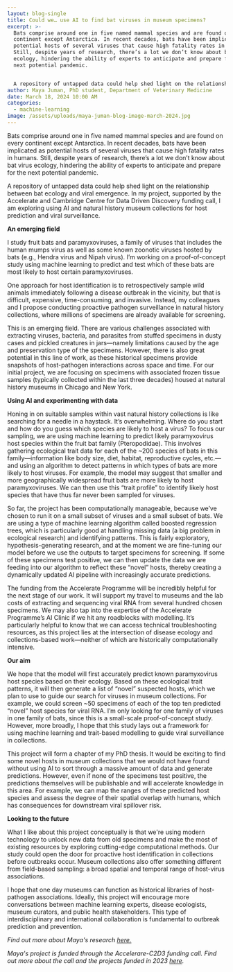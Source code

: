 ```yaml
---
layout: blog-single
title: Could we… use AI to find bat viruses in museum specimens?
excerpt: >-
  Bats comprise around one in five named mammal species and are found on every
  continent except Antarctica. In recent decades, bats have been implicated as
  potential hosts of several viruses that cause high fatality rates in humans.
  Still, despite years of research, there’s a lot we don’t know about bat virus
  ecology, hindering the ability of experts to anticipate and prepare for the
  next potential pandemic.


  A repository of untapped data could help shed light on the relationship between bat ecology and viral emergence. In my project, supported by the Accelerate and Cambridge Centre for Data Driven Discovery funding call, I am exploring using AI and natural history museum collections for host prediction and viral surveillance.
author: Maya Juman, PhD student, Department of Veterinary Medicine
date: March 18, 2024 10:00 AM
categories:
  - machine-learning
image: /assets/uploads/maya-juman-blog-image-march-2024.jpg
---
```

Bats comprise around one in five named mammal species and are found on every continent except Antarctica. In recent decades, bats have been implicated as potential hosts of several viruses that cause high fatality rates in humans. Still, despite years of research, there’s a lot we don’t know about bat virus ecology, hindering the ability of experts to anticipate and prepare for the next potential pandemic.

A repository of untapped data could help shed light on the relationship between bat ecology and viral emergence. In my project, supported by the Accelerate and Cambridge Centre for Data Driven Discovery funding call, I am exploring using AI and natural history museum collections for host prediction and viral surveillance.

**An emerging field**

I study fruit bats and paramyxoviruses, a family of viruses that includes the human mumps virus as well as some known zoonotic viruses hosted by bats (e.g., Hendra virus and Nipah virus). I’m working on a proof-of-concept study using machine learning to predict and test which of these bats are most likely to host certain paramyxoviruses. 

One approach for host identification is to retrospectively sample wild animals immediately following a disease outbreak in the vicinity, but that is difficult, expensive, time-consuming, and invasive. Instead, my colleagues and I propose conducting proactive pathogen surveillance in natural history collections, where millions of specimens are already available for screening.

This is an emerging field. There are various challenges associated with extracting viruses, bacteria, and parasites from stuffed specimens in dusty cases and pickled creatures in jars—namely limitations caused by the age and preservation type of the specimens. However, there is also great potential in this line of work, as these historical specimens provide snapshots of host-pathogen interactions across space and time. For our initial project, we are focusing on specimens with associated frozen tissue samples (typically collected within the last three decades) housed at natural history museums in Chicago and New York.

**Using AI and experimenting with data**

Honing in on suitable samples within vast natural history collections is like searching for a needle in a haystack. It’s overwhelming. Where do you start and how do you guess which species are likely to host a virus? To focus our sampling, we are using machine learning to predict likely paramyxovirus host species within the fruit bat family (Pteropodidae). This involves gathering ecological trait data for each of the ~200 species of bats in this family—information like body size, diet, habitat, reproductive cycles, etc.—and using an algorithm to detect patterns in which types of bats are more likely to host viruses. For example, the model may suggest that smaller and more geographically widespread fruit bats are more likely to host paramyxoviruses. We can then use this “trait profile” to identify likely host species that have thus far never been sampled for viruses.

So far, the project has been computationally manageable, because we’ve chosen to run it on a small subset of viruses and a small subset of bats. We are using a type of machine learning algorithm called boosted regression trees, which is particularly good at handling missing data (a big problem in ecological research) and identifying patterns. This is fairly exploratory, hypothesis-generating research, and at the moment we are fine-tuning our model before we use the outputs to target specimens for screening. If some of these specimens test positive, we can then update the data we are feeding into our algorithm to reflect these “novel” hosts, thereby creating a dynamically updated AI pipeline with increasingly accurate predictions.

The funding from the Accelerate Programme will be incredibly helpful for the next stage of our work. It will support my travel to museums and the lab costs of extracting and sequencing viral RNA from several hundred chosen specimens. We may also tap into the expertise of the Accelerate Programme’s AI Clinic if we hit any roadblocks with modelling. It’s particularly helpful to know that we can access technical troubleshooting resources, as this project lies at the intersection of disease ecology and collections-based work—neither of which are historically computationally intensive.

**Our aim**

We hope that the model will first accurately predict known paramyxovirus host species based on their ecology. Based on these ecological trait patterns, it will then generate a list of “novel” suspected hosts, which we plan to use to guide our search for viruses in museum collections. For example, we could screen ~50 specimens of each of the top ten predicted “novel” host species for viral RNA. I’m only looking for one family of viruses in one family of bats, since this is a small-scale proof-of-concept study. However, more broadly, I hope that this study lays out a framework for using machine learning and trait-based modelling to guide viral surveillance in collections.

This project will form a chapter of my PhD thesis. It would be exciting to find some novel hosts in museum collections that we would not have found without using AI to sort through a massive amount of data and generate predictions. However, even if none of the specimens test positive, the predictions themselves will be publishable and will accelerate knowledge in this area. For example, we can map the ranges of these predicted host species and assess the degree of their spatial overlap with humans, which has consequences for downstream viral spillover risk.

**Looking to the future**

What I like about this project conceptually is that we're using modern technology to unlock new data from old specimens and make the most of existing resources by exploring cutting-edge computational methods.
Our study could open the door for proactive host identification in collections before outbreaks occur. Museum collections also offer something different from field-based sampling: a broad spatial and temporal range of host-virus associations. 

I hope that one day museums can function as historical libraries of host-pathogen associations. Ideally, this project will encourage more conversations between machine learning experts, disease ecologists, museum curators, and public health stakeholders. This type of interdisciplinary and international collaboration is fundamental to outbreak prediction and prevention.

*F﻿ind out more about Maya's research [here.](https://mayajuman.github.io/)*

*M﻿aya's project is funded through the Accelerare-C2D3 funding call. Find out more about the call and the projects funded in 2023 [here](https://acceleratescience.github.io/news/2023-10-26-pursuing-innovative-applications-of-ai-in-research-and-real-world-contexts-%E2%80%93-announcing-our-2023-projects.html).*